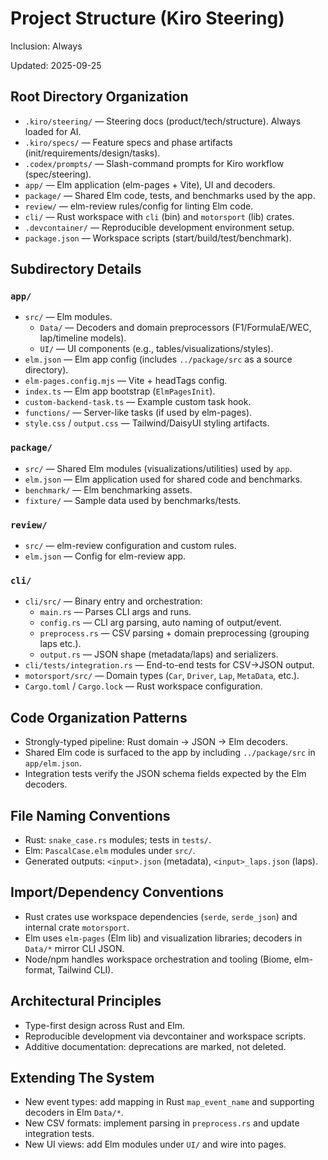 # Project Structure (Kiro Steering)

Inclusion: Always

Updated: 2025-09-25

## Root Directory Organization
- `.kiro/steering/` — Steering docs (product/tech/structure). Always loaded for AI.
- `.kiro/specs/` — Feature specs and phase artifacts (init/requirements/design/tasks).
- `.codex/prompts/` — Slash-command prompts for Kiro workflow (spec/steering).
- `app/` — Elm application (elm-pages + Vite), UI and decoders.
- `package/` — Shared Elm code, tests, and benchmarks used by the app.
- `review/` — elm-review rules/config for linting Elm code.
- `cli/` — Rust workspace with `cli` (bin) and `motorsport` (lib) crates.
- `.devcontainer/` — Reproducible development environment setup.
- `package.json` — Workspace scripts (start/build/test/benchmark).

## Subdirectory Details
### `app/`
- `src/` — Elm modules.
  - `Data/` — Decoders and domain preprocessors (F1/FormulaE/WEC, lap/timeline models).
  - `UI/` — UI components (e.g., tables/visualizations/styles).
- `elm.json` — Elm app config (includes `../package/src` as a source directory).
- `elm-pages.config.mjs` — Vite + headTags config.
- `index.ts` — Elm app bootstrap (`ElmPagesInit`).
- `custom-backend-task.ts` — Example custom task hook.
- `functions/` — Server-like tasks (if used by elm-pages).
- `style.css` / `output.css` — Tailwind/DaisyUI styling artifacts.

### `package/`
- `src/` — Shared Elm modules (visualizations/utilities) used by `app`.
- `elm.json` — Elm application used for shared code and benchmarks.
- `benchmark/` — Elm benchmarking assets.
- `fixture/` — Sample data used by benchmarks/tests.

### `review/`
- `src/` — elm-review configuration and custom rules.
- `elm.json` — Config for elm-review app.

### `cli/`
- `cli/src/` — Binary entry and orchestration:
  - `main.rs` — Parses CLI args and runs.
  - `config.rs` — CLI arg parsing, auto naming of output/event.
  - `preprocess.rs` — CSV parsing + domain preprocessing (grouping laps etc.).
  - `output.rs` — JSON shape (metadata/laps) and serializers.
- `cli/tests/integration.rs` — End-to-end tests for CSV→JSON output.
- `motorsport/src/` — Domain types (`Car`, `Driver`, `Lap`, `MetaData`, etc.).
- `Cargo.toml` / `Cargo.lock` — Rust workspace configuration.

## Code Organization Patterns
- Strongly-typed pipeline: Rust domain → JSON → Elm decoders.
- Shared Elm code is surfaced to the app by including `../package/src` in `app/elm.json`.
- Integration tests verify the JSON schema fields expected by the Elm decoders.

## File Naming Conventions
- Rust: `snake_case.rs` modules; tests in `tests/`.
- Elm: `PascalCase.elm` modules under `src/`.
- Generated outputs: `<input>.json` (metadata), `<input>_laps.json` (laps).

## Import/Dependency Conventions
- Rust crates use workspace dependencies (`serde`, `serde_json`) and internal crate `motorsport`.
- Elm uses `elm-pages` (Elm lib) and visualization libraries; decoders in `Data/*` mirror CLI JSON.
- Node/npm handles workspace orchestration and tooling (Biome, elm-format, Tailwind CLI).

## Architectural Principles
- Type-first design across Rust and Elm.
- Reproducible development via devcontainer and workspace scripts.
- Additive documentation: deprecations are marked, not deleted.

## Extending The System
- New event types: add mapping in Rust `map_event_name` and supporting decoders in Elm `Data/*`.
- New CSV formats: implement parsing in `preprocess.rs` and update integration tests.
- New UI views: add Elm modules under `UI/` and wire into pages.

